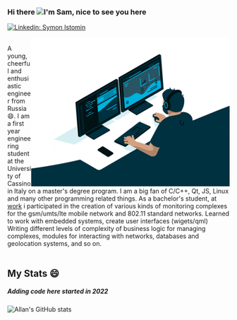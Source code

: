 ### Hi there <img src="https://media.giphy.com/media/hvRJCLFzcasrR4ia7z/giphy.gif" width="25px">I'm Sam, nice to see you here

[![Linkedin: Symon Istomin](https://img.shields.io/badge/-Symon%20Istomin-blue?style=flat-square&logo=Linkedin&logoColor=white&link=https://www.linkedin.com/in/semeon-istomin-343361225/)](https://www.linkedin.com/in/semeon-istomin-343361225/)

<img align="right" alt="GIF" src="assets/giphy.gif" width="450" height=width/1.5625 />


<br/>
A young, cheerful and enthusiastic engineer from Russia 😄. I am a first year engineering student at the University of Cassino in Italy on a master's degree program.
I am a big fan of C/C++, Qt, JS, Linux and many other programming related things. As a bachelor's student, at <a href="https://www.stc-spb.ru/">work</a> i participated in the creation of various kinds of monitoring complexes for the gsm/umts/lte mobile network and 802.11 standard networks. Learned to work with embedded systems, create user interfaces (wigets/qml) Writing different levels of complexity of business logic for managing complexes, modules for interacting with networks, databases and geolocation systems, and so on.
<br/>
<br/>



## My Stats 😄 
##### Adding code here started in 2022

![Allan's GitHub stats](https://github-readme-stats.vercel.app/api?username=ISsemeon&show_icons=true&count_private=true)


